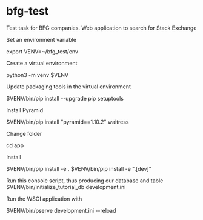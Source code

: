 # bfg-test

Test task for BFG companies. Web application to search for Stack Exchange


Set an environment variable

export VENV=~/bfg_test/env

Create a virtual environment

python3 -m venv $VENV

Update packaging tools in the virtual environment

$VENV/bin/pip install --upgrade pip setuptools

Install Pyramid

$VENV/bin/pip install "pyramid==1.10.2" waitress

Change folder

cd app

Install

$VENV/bin/pip install -e .
$VENV/bin/pip install -e ".[dev]"

Run this console script, thus producing our database and table
$VENV/bin/initialize_tutorial_db development.ini

Run the WSGI application with

$VENV/bin/pserve development.ini --reload